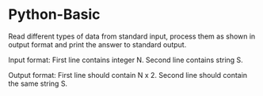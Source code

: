 # Python-Basic
Read different types of data from standard input, process them as shown in output format and print the answer to standard output.

Input format:
First line contains integer N.
Second line contains string S.

Output format:
First line should contain N x 2.
Second line should contain the same string S.
